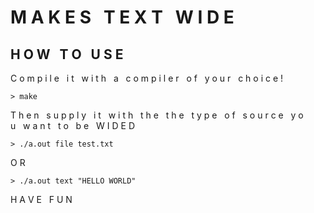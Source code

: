 # M A K E S&nbsp;&nbsp;&nbsp;T E X T&nbsp;&nbsp;&nbsp;W I D E


## H O W&nbsp;&nbsp;&nbsp;T O&nbsp;&nbsp;&nbsp;U S E

C o m p i l e&nbsp;&nbsp;&nbsp;i t&nbsp;&nbsp;&nbsp;w i t h&nbsp;&nbsp;&nbsp;a&nbsp;&nbsp;&nbsp;c o m p i l e r&nbsp;&nbsp;&nbsp;o f&nbsp;&nbsp;&nbsp;y o u r&nbsp;&nbsp;&nbsp;c h o i c e !

```
> make
```

T h e n&nbsp;&nbsp;&nbsp;s u p p l y&nbsp;&nbsp;&nbsp;i t&nbsp;&nbsp;&nbsp;w i t h&nbsp;&nbsp;&nbsp;t h e&nbsp;&nbsp;&nbsp;t h e&nbsp;&nbsp;&nbsp;t y p e&nbsp;&nbsp;&nbsp;o f&nbsp;&nbsp;&nbsp;s o u r c e&nbsp;&nbsp;&nbsp;y o u&nbsp;&nbsp;&nbsp;w a n t&nbsp;&nbsp;&nbsp;t o&nbsp;&nbsp;&nbsp;b e&nbsp;&nbsp;&nbsp;W I D E D

```
> ./a.out file test.txt
```
O R
```
> ./a.out text "HELLO WORLD"
```


H A V E&nbsp;&nbsp;&nbsp;F U N